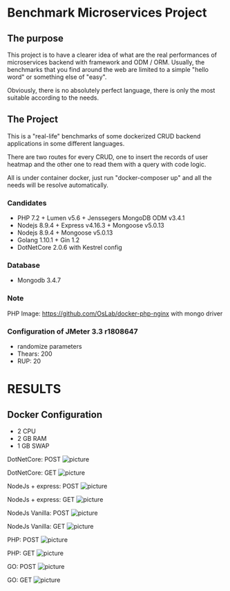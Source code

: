 # Benchmark Microservices Project #

## The purpose

This project is to have a clearer idea of what are the real performances of microservices backend with framework and ODM / ORM. Usually, the benchmarks that you find around the web are limited to a simple "hello word" or something else of "easy".

Obviously, there is no absolutely perfect language, there is only the most suitable according to the needs. 

 

## The Project

This is a "real-life" benchmarks of some dockerized CRUD backend applications in some different languages. 

There are two routes for every CRUD, one to insert the records of user heatmap and the other one to read them with a query with code logic.

  

All is under container docker, just run "docker-composer up" and all the needs will be resolve automatically. 

  

### Candidates
- PHP 7.2 + Lumen v5.6 + Jenssegers MongoDB ODM v3.4.1 
- Nodejs 8.9.4 + Express v4.16.3 + Mongoose v5.0.13 
- Nodejs 8.9.4 + Mongoose v5.0.13 
- Golang 1.10.1 + Gin 1.2
- DotNetCore 2.0.6 with Kestrel config

### Database
- Mongodb 3.4.7

### Note
PHP Image: https://github.com/OsLab/docker-php-nginx with mongo driver 

### Configuration of JMeter 3.3 r1808647
 - randomize parameters
 - Thears: 200
 - RUP: 20

# RESULTS

## Docker Configuration
- 2 CPU
- 2 GB RAM
- 1 GB SWAP

DotNetCore: POST 
![picture](https://github.com/angeloLed/benchmarks/blob/master/other/DN-POST.png "")

DotNetCore: GET 
![picture](https://github.com/angeloLed/benchmarks/blob/master/other/DN-GET.png "")

NodeJs + express: POST 
![picture](https://github.com/angeloLed/benchmarks/blob/master/other/NODEJS-POST.png "")

NodeJs + express: GET 
![picture](https://github.com/angeloLed/benchmarks/blob/master/other/NODEJS-GET.png "")

NodeJs Vanilla: POST 
![picture](https://github.com/angeloLed/benchmarks/blob/master/other/NODEJSV-POST.png "")

NodeJs Vanilla: GET 
![picture](https://github.com/angeloLed/benchmarks/blob/master/other/NODEJSV-GET.png "")

PHP: POST 
![picture](https://github.com/angeloLed/benchmarks/blob/master/other/PHP-POST.png "")

PHP: GET 
![picture](https://github.com/angeloLed/benchmarks/blob/master/other/PHP-GET.png "")

GO: POST 
![picture](https://github.com/angeloLed/benchmarks/blob/master/other/GO-POST.png "")

GO: GET 
![picture](https://github.com/angeloLed/benchmarks/blob/master/other/GO-GET.png "")